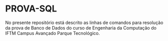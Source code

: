 # PROVA-SQL
No presente repositório está descrito as linhas de comandos para resolução da prova de Banco de Dados do curso de Engenharia da Computação do IFTM Campus Avançado Parque Tecnológico.
